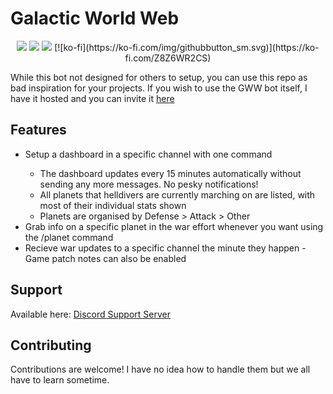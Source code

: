 # Galactic World Web
<p  align="center">
    <a  href="https://github.com/Stonemercy/Galactic-Wide-Web/commits/main"><img  src="https://img.shields.io/github/last-commit/Stonemercy/Galactic-Wide-Web"></a>
    <a  href="https://github.com/Stonemercy/Galactic-Wide-Web"><img  src="https://img.shields.io/github/languages/code-size/Stonemercy/Galactic-Wide-Web"></a>
    <a  href="https://github.com/psf/black"><img  src="https://img.shields.io/badge/code%20style-black-000000.svg"></a>
	[![ko-fi](https://ko-fi.com/img/githubbutton_sm.svg)](https://ko-fi.com/Z8Z6WR2CS)
</p>


While this bot not designed for others to setup, you can use this repo as bad inspiration for your projects.
If you wish to use the GWW bot itself, I have it hosted and you can invite it [here](https://discord.com/channels/1212722266392109088/1212736310947741768/1212739169336434768)


## Features
<ul>
	<li>Setup a dashboard in a specific channel with one command</li>
	<ul>
		<li>The dashboard updates every 15 minutes automatically without sending any more messages. No pesky notifications!</li>
		<li>All planets that helldivers are currently marching on are listed, with most of their individual stats shown</li>
		<li>Planets are organised by Defense > Attack > Other</li>
	</ul>
	<li>Grab info on a specific planet in the war effort whenever you want using the /planet command</li>
	<li>Recieve war updates to a specific channel the minute they happen - Game patch notes can also be enabled</li>
</ul>


## Support
Available here: [Discord Support Server](https://discord.gg/Z8Ae5H5DjZ)


## Contributing
Contributions are welcome!
I have no idea how to handle them but we all have to learn sometime.
